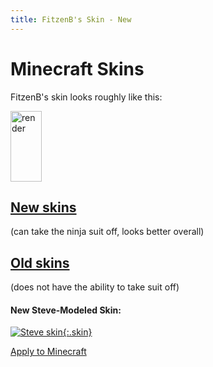 ```yaml
---
title: FitzenB's Skin - New
---
```

<!--
  ~ SPDX-FileCopyrightText: 2018-2021 Nathaniel Fitzenrider <nathaniel.fitzenrider@gmail.com>
  ~
  ~ SPDX-License-Identifier: MIT
  -->

<style>
img[alt=render] {
	width: 50px;
	height: 113;
	image-rendering: pixelated;
}
img.skin {
	width: 128px;
	height: 128px;
	border: 1px solid white;
	image-rendering: pixelated;
}
</style>
# Minecraft Skins

FitzenB's skin looks roughly like this:

![render](//crafatar.com/renders/body/e0bc4800-d95d-4076-b113-d78453dda5ce?overlay=true)

## [New skins]()
(can take the ninja suit off, looks better overall)

## [Old skins](../old)
(does not have the ability to take suit off)

#### New Steve-Modeled Skin:

[![Steve skin](//nfitzen.keybase.pub/mc-skin/FitzenB/new/steve.png){:.skin}](//keybase.pub/nfitzen/mc-skin/FitzenB/new/steve.png)

[Apply to Minecraft](apply/steve)
